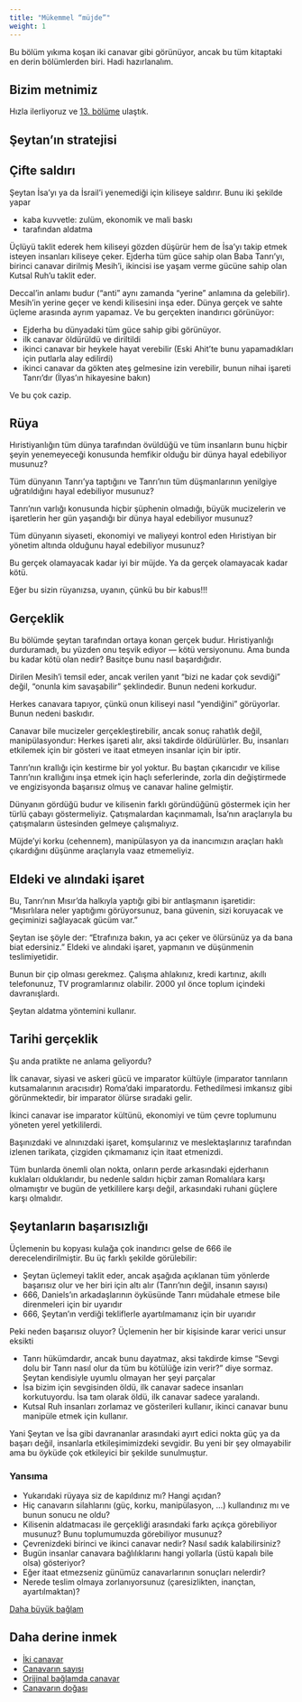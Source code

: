 ```yaml
---
title: "Mükemmel “müjde”"
weight: 1
---
```


Bu bölüm yıkıma koşan iki canavar gibi görünüyor, ancak bu tüm kitaptaki en derin bölümlerden biri. Hadi hazırlanalım.

## Bizim metnimiz

<a name="023e"></a>
Hızla ilerliyoruz ve [13. bölüme](https://www.bibleserver.com/TR/Vahiy13) ulaştık.

## Şeytan’ın stratejisi

<a name="080c"></a>

## Çifte saldırı

<a name="6529"></a>
Şeytan İsa’yı ya da İsrail’i yenemediği için kiliseye saldırır. Bunu iki şekilde yapar

- kaba kuvvetle: zulüm, ekonomik ve mali baskı
- tarafından aldatma

Üçlüyü taklit ederek hem kiliseyi gözden düşürür hem de İsa’yı takip etmek isteyen insanları kiliseye çeker. Ejderha tüm güce sahip olan Baba Tanrı’yı, birinci canavar dirilmiş Mesih’i, ikincisi ise yaşam verme gücüne sahip olan Kutsal Ruh’u taklit eder.

Deccal’in anlamı budur (“anti” aynı zamanda “yerine” anlamına da gelebilir). Mesih’in yerine geçer ve kendi kilisesini inşa eder. Dünya gerçek ve sahte üçleme arasında ayrım yapamaz. Ve bu gerçekten inandırıcı görünüyor:

- Ejderha bu dünyadaki tüm güce sahip gibi görünüyor.
- ilk canavar öldürüldü ve diriltildi
- ikinci canavar bir heykele hayat verebilir (Eski Ahit’te bunu yapamadıkları için putlarla alay edilirdi)
- ikinci canavar da gökten ateş gelmesine izin verebilir, bunun nihai işareti Tanrı’dır (İlyas’ın hikayesine bakın)

Ve bu çok cazip.

## Rüya

<a name="bc8c"></a>
Hıristiyanlığın tüm dünya tarafından övüldüğü ve tüm insanların bunu hiçbir şeyin yenemeyeceği konusunda hemfikir olduğu bir dünya hayal edebiliyor musunuz?

Tüm dünyanın Tanrı’ya taptığını ve Tanrı’nın tüm düşmanlarının yenilgiye uğratıldığını hayal edebiliyor musunuz?

Tanrı’nın varlığı konusunda hiçbir şüphenin olmadığı, büyük mucizelerin ve işaretlerin her gün yaşandığı bir dünya hayal edebiliyor musunuz?

Tüm dünyanın siyaseti, ekonomiyi ve maliyeyi kontrol eden Hıristiyan bir yönetim altında olduğunu hayal edebiliyor musunuz?

Bu gerçek olamayacak kadar iyi bir müjde. Ya da gerçek olamayacak kadar kötü.

Eğer bu sizin rüyanızsa, uyanın, çünkü bu bir kabus!!!

## Gerçeklik

<a name="f78a"></a>
Bu bölümde şeytan tarafından ortaya konan gerçek budur. Hıristiyanlığı durduramadı, bu yüzden onu teşvik ediyor — kötü versiyonunu. Ama bunda bu kadar kötü olan nedir? Basitçe bunu nasıl başardığıdır.

Dirilen Mesih’i temsil eder, ancak verilen yanıt “bizi ne kadar çok sevdiği” değil, “onunla kim savaşabilir” şeklindedir. Bunun nedeni korkudur.

Herkes canavara tapıyor, çünkü onun kiliseyi nasıl “yendiğini” görüyorlar. Bunun nedeni baskıdır.

Canavar bile mucizeler gerçekleştirebilir, ancak sonuç rahatlık değil, manipülasyondur: Herkes işareti alır, aksi takdirde öldürülürler. Bu, insanları etkilemek için bir gösteri ve itaat etmeyen insanlar için bir iptir.

Tanrı’nın krallığı için kestirme bir yol yoktur. Bu baştan çıkarıcıdır ve kilise Tanrı’nın krallığını inşa etmek için haçlı seferlerinde, zorla din değiştirmede ve engizisyonda başarısız olmuş ve canavar haline gelmiştir.

Dünyanın gördüğü budur ve kilisenin farklı göründüğünü göstermek için her türlü çabayı göstermeliyiz. Çatışmalardan kaçınmamalı, İsa’nın araçlarıyla bu çatışmaların üstesinden gelmeye çalışmalıyız.

Müjde’yi korku (cehennem), manipülasyon ya da inancımızın araçları haklı çıkardığını düşünme araçlarıyla vaaz etmemeliyiz.

## Eldeki ve alındaki işaret

<a name="145e"></a>
Bu, Tanrı’nın Mısır’da halkıyla yaptığı gibi bir antlaşmanın işaretidir: “Mısırlılara neler yaptığımı görüyorsunuz, bana güvenin, sizi koruyacak ve geçiminizi sağlayacak gücüm var.”

Şeytan ise şöyle der: “Etrafınıza bakın, ya acı çeker ve ölürsünüz ya da bana biat edersiniz.” Eldeki ve alındaki işaret, yapmanın ve düşünmenin teslimiyetidir.

Bunun bir çip olması gerekmez. Çalışma ahlakınız, kredi kartınız, akıllı telefonunuz, TV programlarınız olabilir. 2000 yıl önce toplum içindeki davranışlardı.

Şeytan aldatma yöntemini kullanır.

## Tarihi gerçeklik

<a name="a2a4"></a>
Şu anda pratikte ne anlama geliyordu?

İlk canavar, siyasi ve askeri gücü ve imparator kültüyle (imparator tanrıların kutsamalarının aracısıdır) Roma’daki imparatordu. Fethedilmesi imkansız gibi görünmektedir, bir imparator ölürse sıradaki gelir.

İkinci canavar ise imparator kültünü, ekonomiyi ve tüm çevre toplumunu yöneten yerel yetkililerdi.

Başınızdaki ve alnınızdaki işaret, komşularınız ve meslektaşlarınız tarafından izlenen tarikata, çizgiden çıkmamanız için itaat etmenizdi.

Tüm bunlarda önemli olan nokta, onların perde arkasındaki ejderhanın kuklaları olduklarıdır, bu nedenle saldırı hiçbir zaman Romalılara karşı olmamıştır ve bugün de yetkililere karşı değil, arkasındaki ruhani güçlere karşı olmalıdır.

## Şeytanların başarısızlığı

<a name="c21d"></a>
Üçlemenin bu kopyası kulağa çok inandırıcı gelse de 666 ile derecelendirilmiştir. Bu üç farklı şekilde görülebilir:

- Şeytan üçlemeyi taklit eder, ancak aşağıda açıklanan tüm yönlerde başarısız olur ve her biri için altı alır (Tanrı’nın değil, insanın sayısı)
- 666, Daniels’ın arkadaşlarının öyküsünde Tanrı müdahale etmese bile direnmeleri için bir uyarıdır
- 666, Şeytan’ın verdiği tekliflerle ayartılmamanız için bir uyarıdır

Peki neden başarısız oluyor? Üçlemenin her bir kişisinde karar verici unsur eksikti

- Tanrı hükümdardır, ancak bunu dayatmaz, aksi takdirde kimse “Sevgi dolu bir Tanrı nasıl olur da tüm bu kötülüğe izin verir?” diye sormaz. Şeytan kendisiyle uyumlu olmayan her şeyi parçalar
- İsa bizim için sevgisinden öldü, ilk canavar sadece insanları korkutuyordu. İsa tam olarak öldü, ilk canavar sadece yaralandı.
- Kutsal Ruh insanları zorlamaz ve gösterileri kullanır, ikinci canavar bunu manipüle etmek için kullanır.

Yani Şeytan ve İsa gibi davrananlar arasındaki ayırt edici nokta güç ya da başarı değil, insanlarla etkileşimimizdeki sevgidir. Bu yeni bir şey olmayabilir ama bu öyküde çok etkileyici bir şekilde sunulmuştur.

### Yansıma

<a name="c3f7"></a>
- Yukarıdaki rüyaya siz de kapıldınız mı? Hangi açıdan?
- Hiç canavarın silahlarını (güç, korku, manipülasyon, …) kullandınız mı ve bunun sonucu ne oldu?
- Kilisenin aldatmacası ile gerçekliği arasındaki farkı açıkça görebiliyor musunuz? Bunu toplumumuzda görebiliyor musunuz?
- Çevrenizdeki birinci ve ikinci canavar nedir? Nasıl sadık kalabilirsiniz?
- Bugün insanlar canavara bağlılıklarını hangi yollarla (üstü kapalı bile olsa) gösteriyor?
- Eğer itaat etmezseniz günümüz canavarlarının sonuçları nelerdir?
- Nerede teslim olmaya zorlanıyorsunuz (çaresizlikten, inançtan, ayartılmaktan)?

[Daha büyük bağlam](../../../../gen/index/appl/the-book-of-revelation)

## Daha derine inmek

<a name="8458"></a>
- [İki canavar](../../../../content/beasts/expl/the-nature-of-the-beast-in-the-book-of-revelation)
- [Canavarın sayısı](../../../../content/beasts/expl/666-the-number-of-the-beast)
- [Orijinal bağlamda canavar](../../../../content/beasts/expl/the-beasts-and-the-666-in-historical-context)
- [Canavarın doğası](../../../../content/beasts/expl/the-nature-of-the-beast)

